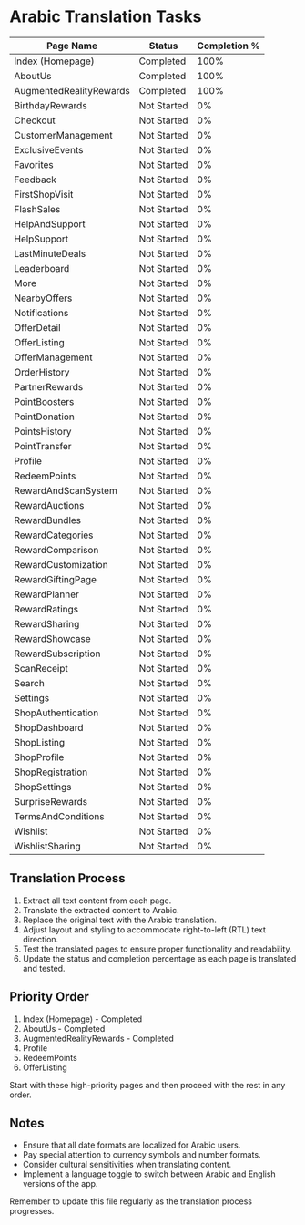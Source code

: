 # Arabic Translation Tasks

| Page Name | Status | Completion % |
|-----------|--------|--------------|
| Index (Homepage) | Completed | 100% |
| AboutUs | Completed | 100% |
| AugmentedRealityRewards | Completed | 100% |
| BirthdayRewards | Not Started | 0% |
| Checkout | Not Started | 0% |
| CustomerManagement | Not Started | 0% |
| ExclusiveEvents | Not Started | 0% |
| Favorites | Not Started | 0% |
| Feedback | Not Started | 0% |
| FirstShopVisit | Not Started | 0% |
| FlashSales | Not Started | 0% |
| HelpAndSupport | Not Started | 0% |
| HelpSupport | Not Started | 0% |
| LastMinuteDeals | Not Started | 0% |
| Leaderboard | Not Started | 0% |
| More | Not Started | 0% |
| NearbyOffers | Not Started | 0% |
| Notifications | Not Started | 0% |
| OfferDetail | Not Started | 0% |
| OfferListing | Not Started | 0% |
| OfferManagement | Not Started | 0% |
| OrderHistory | Not Started | 0% |
| PartnerRewards | Not Started | 0% |
| PointBoosters | Not Started | 0% |
| PointDonation | Not Started | 0% |
| PointsHistory | Not Started | 0% |
| PointTransfer | Not Started | 0% |
| Profile | Not Started | 0% |
| RedeemPoints | Not Started | 0% |
| RewardAndScanSystem | Not Started | 0% |
| RewardAuctions | Not Started | 0% |
| RewardBundles | Not Started | 0% |
| RewardCategories | Not Started | 0% |
| RewardComparison | Not Started | 0% |
| RewardCustomization | Not Started | 0% |
| RewardGiftingPage | Not Started | 0% |
| RewardPlanner | Not Started | 0% |
| RewardRatings | Not Started | 0% |
| RewardSharing | Not Started | 0% |
| RewardShowcase | Not Started | 0% |
| RewardSubscription | Not Started | 0% |
| ScanReceipt | Not Started | 0% |
| Search | Not Started | 0% |
| Settings | Not Started | 0% |
| ShopAuthentication | Not Started | 0% |
| ShopDashboard | Not Started | 0% |
| ShopListing | Not Started | 0% |
| ShopProfile | Not Started | 0% |
| ShopRegistration | Not Started | 0% |
| ShopSettings | Not Started | 0% |
| SurpriseRewards | Not Started | 0% |
| TermsAndConditions | Not Started | 0% |
| Wishlist | Not Started | 0% |
| WishlistSharing | Not Started | 0% |

## Translation Process

1. Extract all text content from each page.
2. Translate the extracted content to Arabic.
3. Replace the original text with the Arabic translation.
4. Adjust layout and styling to accommodate right-to-left (RTL) text direction.
5. Test the translated pages to ensure proper functionality and readability.
6. Update the status and completion percentage as each page is translated and tested.

## Priority Order

1. Index (Homepage) - Completed
2. AboutUs - Completed
3. AugmentedRealityRewards - Completed
4. Profile
5. RedeemPoints
6. OfferListing

Start with these high-priority pages and then proceed with the rest in any order.

## Notes

- Ensure that all date formats are localized for Arabic users.
- Pay special attention to currency symbols and number formats.
- Consider cultural sensitivities when translating content.
- Implement a language toggle to switch between Arabic and English versions of the app.

Remember to update this file regularly as the translation process progresses.
